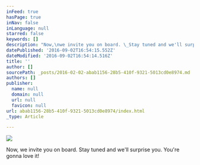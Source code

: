 ```yaml
---
inFeed: true
hasPage: true
inNav: false
inLanguage: null
starred: false
keywords: []
description: "Now,\nwe invite you on board. \_Stay tuned and we'll surprise you.\n\_You're gonna love it!\_"
datePublished: '2016-09-02T16:54:15.552Z'
dateModified: '2016-09-02T16:54:14.516Z'
title: ''
author: []
sourcePath: _posts/2016-02-02-abab1156-28b5-410f-9321-5013cd0e8974.md
authors: []
publisher:
  name: null
  domain: null
  url: null
  favicon: null
url: abab1156-28b5-410f-9321-5013cd0e8974/index.html
_type: Article

---
```

![](https://the-grid-user-content.s3-us-west-2.amazonaws.com/c359c7fd-1923-4282-8504-bdff5ff27531.jpg)

Now,
we invite you on board.  Stay tuned and we'll surprise you.
 You're gonna love it!